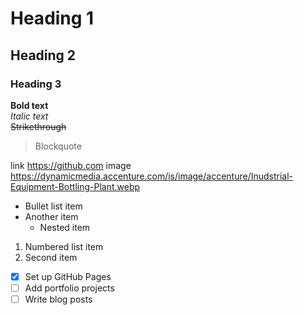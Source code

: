 # Heading 1
## Heading 2
### Heading 3

**Bold text**  
*Italic text*  
~~Strikethrough~~  
> Blockquote

link
https://github.com
image
https://dynamicmedia.accenture.com/is/image/accenture/Inudstrial-Equipment-Bottling-Plant.webp

- Bullet list item
- Another item
  - Nested item

1. Numbered list item
2. Second item

- [x] Set up GitHub Pages
- [ ] Add portfolio projects
- [ ] Write blog posts
